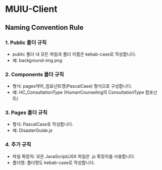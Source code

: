 # MUIU-Client

## Naming Convention Rule
### 1. Public 폴더 규칙
- public 폴더 내 모든 파일과 폴더 이름은 kebab-case로 작성합니다.
- 예: background-img.png

### 2. Components 폴더 규칙
- 형식: pages약어_컴포넌트명(PascalCase) 형식으로 구성합니다.
- 예: HC_ConsultationType (HumanCounseling의 ConsultationType 컴포넌트)

### 3. Pages 폴더 규칙
- 형식: PascalCase로 작성합니다.
- 예: DisasterGuide.js

### 4. 추가 규칙
- 파일 확장자: 모든 JavaScript/JSX 파일은 .js 확장자를 사용합니다.
- 폴더명: 폴더명도 kebab-case로 작성합니다.